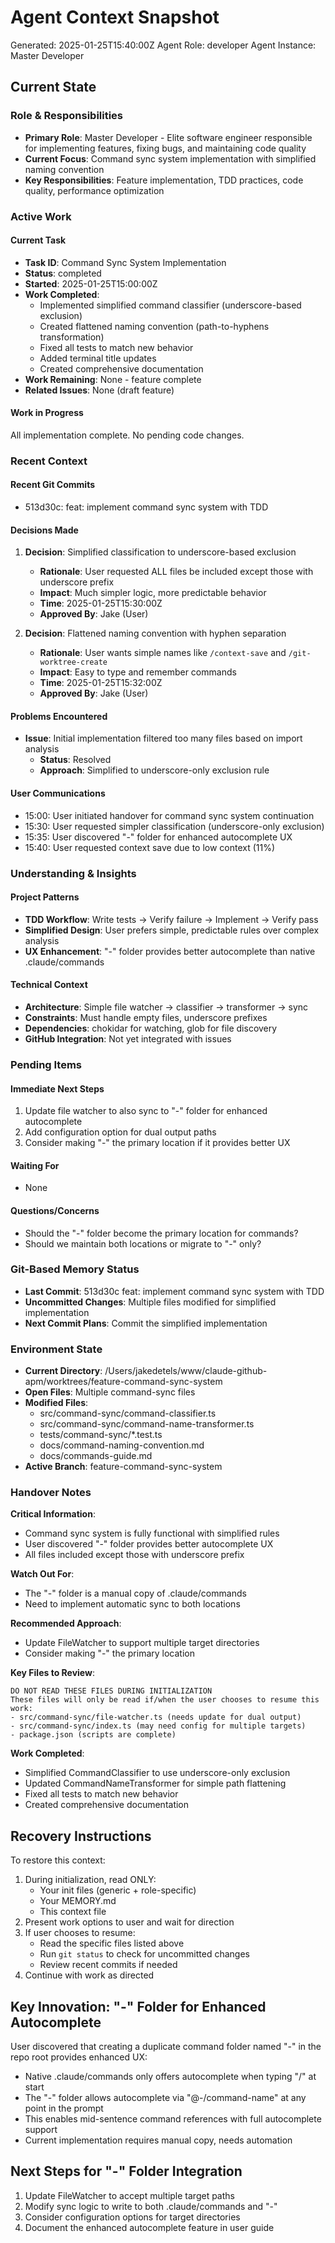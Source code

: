 # Agent Context Snapshot

Generated: 2025-01-25T15:40:00Z
Agent Role: developer
Agent Instance: Master Developer

## Current State

### Role & Responsibilities

- **Primary Role**: Master Developer - Elite software engineer responsible for implementing features, fixing bugs, and maintaining code quality
- **Current Focus**: Command sync system implementation with simplified naming convention
- **Key Responsibilities**: Feature implementation, TDD practices, code quality, performance optimization

### Active Work

#### Current Task

- **Task ID**: Command Sync System Implementation
- **Status**: completed
- **Started**: 2025-01-25T15:00:00Z
- **Work Completed**: 
  - Implemented simplified command classifier (underscore-based exclusion)
  - Created flattened naming convention (path-to-hyphens transformation)
  - Fixed all tests to match new behavior
  - Added terminal title updates
  - Created comprehensive documentation
- **Work Remaining**: None - feature complete
- **Related Issues**: None (draft feature)

#### Work in Progress

All implementation complete. No pending code changes.

### Recent Context

#### Recent Git Commits

- 513d30c: feat: implement command sync system with TDD

#### Decisions Made

1. **Decision**: Simplified classification to underscore-based exclusion
   - **Rationale**: User requested ALL files be included except those with underscore prefix
   - **Impact**: Much simpler logic, more predictable behavior
   - **Time**: 2025-01-25T15:30:00Z
   - **Approved By**: Jake (User)

2. **Decision**: Flattened naming convention with hyphen separation
   - **Rationale**: User wants simple names like `/context-save` and `/git-worktree-create`
   - **Impact**: Easy to type and remember commands
   - **Time**: 2025-01-25T15:32:00Z
   - **Approved By**: Jake (User)

#### Problems Encountered

- **Issue**: Initial implementation filtered too many files based on import analysis
  - **Status**: Resolved
  - **Approach**: Simplified to underscore-only exclusion rule

#### User Communications

- 15:00: User initiated handover for command sync system continuation
- 15:30: User requested simpler classification (underscore-only exclusion)
- 15:35: User discovered "-" folder for enhanced autocomplete UX
- 15:40: User requested context save due to low context (11%)

### Understanding & Insights

#### Project Patterns

- **TDD Workflow**: Write tests → Verify failure → Implement → Verify pass
- **Simplified Design**: User prefers simple, predictable rules over complex analysis
- **UX Enhancement**: "-" folder provides better autocomplete than native .claude/commands

#### Technical Context

- **Architecture**: Simple file watcher → classifier → transformer → sync
- **Constraints**: Must handle empty files, underscore prefixes
- **Dependencies**: chokidar for watching, glob for file discovery
- **GitHub Integration**: Not yet integrated with issues

### Pending Items

#### Immediate Next Steps

1. Update file watcher to also sync to "-" folder for enhanced autocomplete
2. Add configuration option for dual output paths
3. Consider making "-" the primary location if it provides better UX

#### Waiting For

- None

#### Questions/Concerns

- Should the "-" folder become the primary location for commands?
- Should we maintain both locations or migrate to "-" only?

### Git-Based Memory Status

- **Last Commit**: 513d30c feat: implement command sync system with TDD
- **Uncommitted Changes**: Multiple files modified for simplified implementation
- **Next Commit Plans**: Commit the simplified implementation

### Environment State

- **Current Directory**: /Users/jakedetels/www/claude-github-apm/worktrees/feature-command-sync-system
- **Open Files**: Multiple command-sync files
- **Modified Files**: 
  - src/command-sync/command-classifier.ts
  - src/command-sync/command-name-transformer.ts
  - tests/command-sync/*.test.ts
  - docs/command-naming-convention.md
  - docs/commands-guide.md
- **Active Branch**: feature-command-sync-system

### Handover Notes

**Critical Information**: 
- Command sync system is fully functional with simplified rules
- User discovered "-" folder provides better autocomplete UX
- All files included except those with underscore prefix

**Watch Out For**: 
- The "-" folder is a manual copy of .claude/commands
- Need to implement automatic sync to both locations

**Recommended Approach**: 
- Update FileWatcher to support multiple target directories
- Consider making "-" the primary location

**Key Files to Review**:

```
DO NOT READ THESE FILES DURING INITIALIZATION
These files will only be read if/when the user chooses to resume this work:
- src/command-sync/file-watcher.ts (needs update for dual output)
- src/command-sync/index.ts (may need config for multiple targets)
- package.json (scripts are complete)
```

**Work Completed**:
- Simplified CommandClassifier to use underscore-only exclusion
- Updated CommandNameTransformer for simple path flattening
- Fixed all tests to match new behavior
- Created comprehensive documentation

## Recovery Instructions

To restore this context:

1. During initialization, read ONLY:
   - Your init files (generic + role-specific)
   - Your MEMORY.md
   - This context file
2. Present work options to user and wait for direction
3. If user chooses to resume:
   - Read the specific files listed above
   - Run `git status` to check for uncommitted changes
   - Review recent commits if needed
4. Continue with work as directed

## Key Innovation: "-" Folder for Enhanced Autocomplete

User discovered that creating a duplicate command folder named "-" in the repo root provides enhanced UX:
- Native .claude/commands only offers autocomplete when typing "/" at start
- The "-" folder allows autocomplete via "@-/command-name" at any point in the prompt
- This enables mid-sentence command references with full autocomplete support
- Current implementation requires manual copy, needs automation

## Next Steps for "-" Folder Integration

1. Update FileWatcher to accept multiple target paths
2. Modify sync logic to write to both .claude/commands and "-"
3. Consider configuration options for target directories
4. Document the enhanced autocomplete feature in user guide
